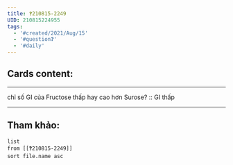 ```yaml
---
title: ❓210815-2249
UID: 210815224955
tags:
  - '#created/2021/Aug/15'
  - '#question❓'
  - '#daily'
---
```


## Cards content:
---

chỉ số GI của Fructose thấp hay cao hơn Surose? :: GI thấp
<!--SR:!2021-12-24,86,270-->

---


## Tham khảo:
```dataview
list
from [[❓210815-2249]]
sort file.name asc
```